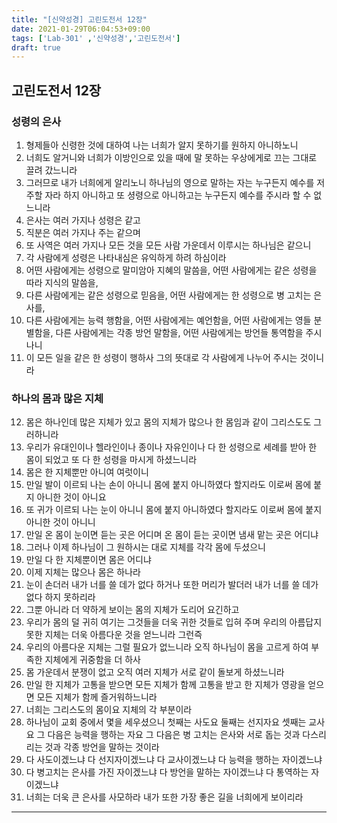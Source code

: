 ```yaml
---
title: "[신약성경] 고린도전서 12장"
date: 2021-01-29T06:04:53+09:00
tags: ['Lab-301' ,'신약성경','고린도전서']
draft: true
---
```

## 고린도전서 12장
### 성령의 은사
1. 형제들아 신령한 것에 대하여 나는 너희가 알지 못하기를 원하지 아니하노니
2. 너희도 알거니와 너희가 이방인으로 있을 때에 말 못하는 우상에게로 끄는 그대로 끌려 갔느니라
3. 그러므로 내가 너희에게 알리노니 하나님의 영으로 말하는 자는 누구든지 예수를 저주할 자라 하지 아니하고 또 셩령으로 아니하고는 누구든지 예수를 주시라 할 수 없느니라
4. 은사는 여러 가지나 성령은 같고
5. 직분은 여러 가지나 주는 같으며
6. 또 사역은 여러 가지나 모든 것을 모든 사람 가운데서 이루시는 하나님은 같으니
7. 각 사람에게 성령은 나타내심은 유익하게 하려 하심이라
8. 어떤 사람에게는 성령으로 말미암아 지혜의 말씀을, 어떤 사람에게는 같은 성령을 따라 지식의 말씀을,
9. 다른 사람에게는 같은 성령으로 믿음을, 어떤 사람에게는 한 성령으로 병 고치는 은사를, 
10. 다른 사람에게는 능력 행함을, 어떤 사람에게는 예언함을, 어떤 사람에게는 영들 분별함을, 다른 사람에게는 각종 방언 말함을, 어떤 사람에게는 방언들 통역함을 주시나니
11. 이 모든 일을 같은 한 성령이 행하사 그의 뜻대로 각 사람에게 나누어 주시는 것이니라
### 하나의 몸과 많은 지체
12. 몸은 하나인데 많은 지체가 있고 몸의 지체가 많으나 한 몸임과 같이 그리스도도 그러하니라
13. 우리가 유대인이나 헬라인이나 종이나 자유인이나 다 한 성령으로 세례를 받아 한 몸이 되었고 또 다 한 성령을 마시게 하셨느니라
14. 몸은 한 지체뿐만 아니여 여럿이니
15. 만일 발이 이르되 나는 손이 아니니 몸에 붙지 아니하였다 할지라도 이로써 몸에 붙지 아니한 것이 아니요
16. 또 귀가 이르되 나는 눈이 아니니 몸에 붙지 아니하였다 할지라도 이로써 몸에 붙지 아니한 것이 아니니
17. 만일 온 몸이 눈이면 듣는 곳은 어디며 온 몸이 듣는 곳이면 냄새 맡는 곳은 어디냐 
18. 그러나 이제 하나님이 그 원하시는 대로 지체를 각각 몸에 두셨으니
19. 만일 다 한 지체뿐이면 몸은 어디냐
20. 이제 지체는 많으나 몸은 하나라
21. 눈이 손더러 내가 너를 쓸 데가 없다 하거나 또한 머리가 발더러 내가 너를 쓸 데가 없다 하지 못하리라
22. 그뿐 아니라 더 약하게 보이는 몸의 지체가 도리어 요긴하고
23. 우리가 몸의 덜 귀히 여기는 그것들을 더욱 귀한 것들로 입혀 주며 우리의 아름답지 못한 지체는 더욱 아름다운 것을 얻느니라 그런즉
24. 우리의 아름다운 지체는 그럴 필요가 없느니라 오직 하나님이 몸을 고르게 하여 부족한 지체에게 귀중함을 더 하사
25. 몸 가운데서 분쟁이 없고 오직 여러 지체가 서로 같이 돌보게 하셨느니라
26. 만일 한 지체가 고통을 받으면 모든 지체가 함께 고통을 받고 한 지체가 영광을 얻으면 모든 지체가 함께 즐거워하느니라
27. 너희는 그리스도의 몸이요 지체의 각 부분이라
28. 하나님이 교회 중에서 몇을 세우셨으니 첫째는 사도요 둘째는 선지자요 셋째는 교사요 그 다음은 능력을 행하는 자요 그 다음은 병 고치는 은사와 서로 돕는 것과 다스리리는 것과 각종 방언을 말하는 것이라
29. 다 사도이겠느냐 다 선지자이겠느냐 다 교사이겠느냐 다 능력을 행하는 자이겠느냐
30. 다 병고치는 은사를 가진 자이겠느냐 다 방언을 말하는 자이겠느냐 다 통역하는 자이겠느냐
31. 너희는 더욱 큰 은사를 사모하라 내가 또한 가장 좋은 길을 너희에게 보이리라
***
